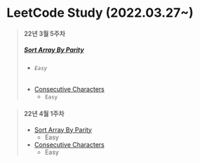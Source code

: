 # LeetCode Study (2022.03.27~)


> #### 22년 3월 5주차
> ##### [Sort Array By Parity](https://github.com/seokjae88/LeetCode/tree/main/905-sort-array-by-parity)
> * ###### ` Easy `
> * <a href="https://github.com/seokjae88/LeetCode/tree/main/1446-consecutive-characters">Consecutive Characters</a>
>    * ` Easy `



> #### 22년 4월 1주차
> * <a href="https://github.com/seokjae88/LeetCode/tree/main/905-sort-array-by-parity">Sort Array By Parity</a>
>    * Easy
> * <a href="https://github.com/seokjae88/LeetCode/tree/main/1446-consecutive-characters">Consecutive Characters</a>
>    * Easy
